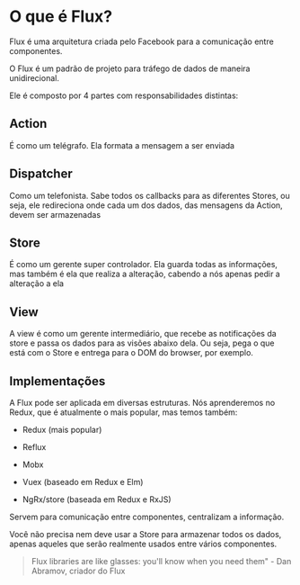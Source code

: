 # O que é Flux?

Flux é uma arquitetura criada pelo Facebook para a comunicação entre componentes.

O Flux é um padrão de projeto para tráfego de dados de maneira unidirecional.

Ele é composto por 4 partes com responsabilidades distintas:

## Action

É como um telégrafo. Ela formata a mensagem a ser enviada

## Dispatcher

Como um telefonista. Sabe todos os callbacks para as diferentes Stores, ou seja, ele redireciona onde cada um dos dados, das mensagens da Action, devem ser armazenadas

## Store

É como um gerente super controlador. Ela guarda todas as informações, mas também é ela que realiza a alteração, cabendo a nós apenas pedir a alteração a ela

## View

A view é como um gerente intermediário, que recebe as notificações da store e passa os dados para as visões abaixo dela. Ou seja, pega o que está com o Store e entrega para o DOM do browser, por exemplo.

## Implementações

A Flux pode ser aplicada em diversas estruturas. Nós aprenderemos no Redux, que é atualmente o mais popular, mas temos também:

* Redux (mais popular)

* Reflux

* Mobx

* Vuex (baseado em Redux e Elm)

* NgRx/store (baseada em Redux e RxJS)

Servem para comunicação entre componentes, centralizam a informação.

Você não precisa nem deve usar a Store para armazenar todos os dados, apenas aqueles que serão realmente usados entre vários componentes.

> Flux libraries are like glasses: you'll know when you need them" - Dan Abramov, criador do Flux
